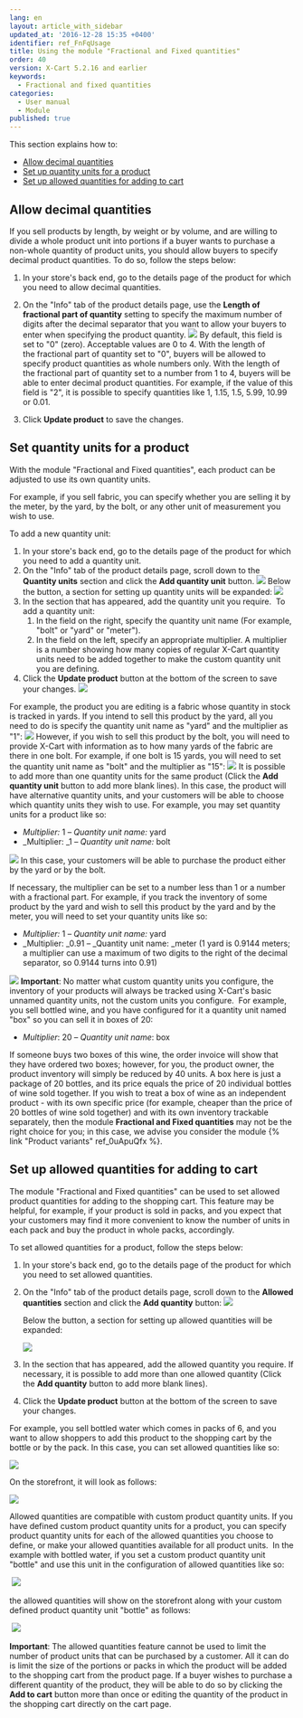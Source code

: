 ```yaml
---
lang: en
layout: article_with_sidebar
updated_at: '2016-12-28 15:35 +0400'
identifier: ref_FnFqUsage
title: Using the module "Fractional and Fixed quantities"
order: 40
version: X-Cart 5.2.16 and earlier
keywords:
  - Fractional and fixed quantities
categories:
  - User manual
  - Module
published: true
---
```


This section explains how to:

*   [Allow decimal quantities](#allow-decimal-quantities)
*   [Set up quantity units for a product](#set-up-quantity-units-for-a-product)
*   [Set up allowed quantities for adding to cart](#set-up-allowed-quantities-for-adding-to-cart)

## Allow decimal quantities

If you sell products by length, by weight or by volume, and are willing to divide a whole product unit into portions if a buyer wants to purchase a non-whole quantity of product units, you should allow buyers to specify decimal product quantities. To do so, follow the steps below:

1.  In your store's back end, go to the details page of the product for which you need to allow decimal quantities. 
2.  On the "Info" tab of the product details page, use the **Length of** **fractional part of quantity** setting to specify the maximum number of digits after the decimal separator that you want to allow your buyers to enter when specifying the product quantity.
    ![]({{site.baseurl}}/attachments/9666753/9634074.png)
    By default, this field is set to "0" (zero). Acceptable values are 0 to 4\. With the length of the fractional part of quantity set to "0", buyers will be allowed to specify product quantities as whole numbers only. With the length of the fractional part of quantity set to a number from 1 to 4, buyers will be able to enter decimal product quantities. For example, if the value of this field is "2", it is possible to specify quantities like 1, 1.15, 1.5, 5.99, 10.99 or 0.01.

3.  Click **Update product** to save the changes.

## Set quantity units for a product

With the module "Fractional and Fixed quantities", each product can be adjusted to use its own quantity units.

For example, if you sell fabric, you can specify whether you are selling it by the meter, by the yard, by the bolt, or any other unit of measurement you wish to use.

To add a new quantity unit:

1.  In your store's back end, go to the details page of the product for which you need to add a quantity unit. 
2.  On the "Info" tab of the product details page, scroll down to the **Quantity units** section and click the **Add quantity unit** button.
    ![]({{site.baseurl}}/attachments/9666753/9634248.png)
    Below the button, a section for setting up quantity units will be expanded:
    ![]({{site.baseurl}}/attachments/9666753/9634250.png)
3.  In the section that has appeared, add the quantity unit you require. 
    To add a quantity unit:
    1.  In the field on the right, specify the quantity unit name (For example, "bolt" or "yard" or "meter"). 
    2.  In the field on the left, specify an appropriate multiplier. A multiplier is a number showing how many copies of regular X-Cart quantity units need to be added together to make the custom quantity unit you are defining. 
4.  Click the **Update product** button at the bottom of the screen to save your changes.
    ![]({{site.baseurl}}/attachments/9666753/9634509.png)

For example, the product you are editing is a fabric whose quantity in stock is tracked in yards. If you intend to sell this product by the yard, all you need to do is specify the quantity unit name as "yard" and the multiplier as "1":
![]({{site.baseurl}}/attachments/9666753/9634508.png)
However, if you wish to sell this product by the bolt, you will need to provide X-Cart with information as to how many yards of the fabric are there in one bolt. For example, if one bolt is 15 yards, you will need to set the quantity unit name as "bolt" and the multiplier as "15":
![]({{site.baseurl}}/attachments/9666753/9634525.png)
It is possible to add more than one quantity units for the same product (Click the **Add quantity unit** button to add more blank lines). In this case, the product will have alternative quantity units, and your customers will be able to choose which quantity units they wish to use. For example, you may set quantity units for a product like so:

*   _Multiplier:_ 1 – _Quantity unit name:_ yard
*   _Multiplier: _1 – _Quantity unit name:_ bolt

![]({{site.baseurl}}/attachments/9666753/9634526.png)
In this case, your customers will be able to purchase the product either by the yard or by the bolt.

If necessary, the multiplier can be set to a number less than 1 or a number with a fractional part. For example, if you track the inventory of some product by the yard and wish to sell this product by the yard and by the meter, you will need to set your quantity units like so:

*   _Multiplier:_ 1 – _Quantity unit name:_ yard
*   _Multiplier: _0.91 – _Quantity unit name: _meter
    (1 yard is 0.9144 meters; a multiplier can use a maximum of two digits to the right of the decimal separator, so 0.9144 turns into 0.91)

![]({{site.baseurl}}/attachments/9666753/9634527.png)
**Important**: No matter what custom quantity units you configure, the inventory of your products will always be tracked using X-Cart's basic unnamed quantity units, not the custom units you configure. 
For example, you sell bottled wine, and you have configured for it a quantity unit named "box" so you can sell it in boxes of 20:

*   _Multiplier_: 20 – _Quantity unit name_: box

If someone buys two boxes of this wine, the order invoice will show that they have ordered two boxes; however, for you, the product owner, the product inventory will simply be reduced by 40 units. A box here is just a package of 20 bottles, and its price equals the price of 20 individual bottles of wine sold together. If you wish to treat a box of wine as an independent product - with its own specific price (for example, cheaper than the price of 20 bottles of wine sold together) and with its own inventory trackable separately, then the module **Fractional and Fixed quantities** may not be the right choice for you; in this case, we advise you consider the module {% link "Product variants" ref_0uApuQfx %}.

## Set up allowed quantities for adding to cart

The module "Fractional and Fixed quantities" can be used to set allowed product quantities for adding to the shopping cart. This feature may be helpful, for example, if your product is sold in packs, and you expect that your customers may find it more convenient to know the number of units in each pack and buy the product in whole packs, accordingly. 

To set allowed quantities for a product, follow the steps below:

1.  In your store's back end, go to the details page of the product for which you need to set allowed quantities. 

2.  On the "Info" tab of the product details page, scroll down to the **Allowed quantities** section and click the **Add quantity** button:
    ![]({{site.baseurl}}/attachments/9666753/9634615.png)

    Below the button, a section for setting up allowed quantities will be expanded:

    ![]({{site.baseurl}}/attachments/9666753/9634617.png)

3.  In the section that has appeared, add the allowed quantity you require. If necessary, it is possible to add more than one allowed quantity (Click the **Add quantity** button to add more blank lines). 
4.  Click the **Update product** button at the bottom of the screen to save your changes.

For example, you sell bottled water which comes in packs of 6, and you want to allow shoppers to add this product to the shopping cart by the bottle or by the pack. In this case, you can set allowed quantities like so:

![]({{site.baseurl}}/attachments/9666753/9634619.png)

On the storefront, it will look as follows:

![]({{site.baseurl}}/attachments/9666753/9634620.png)

Allowed quantities are compatible with custom product quantity units. If you have defined custom product quantity units for a product, you can specify product quantity units for each of the allowed quantities you choose to define, or make your allowed quantities available for all product units. 
In the example with bottled water, if you set a custom product quantity unit "bottle" and use this unit in the configuration of allowed quantities like so:

 ![]({{site.baseurl}}/attachments/9666753/9634622.png)

the allowed quantities will show on the storefront along with your custom defined product quantity unit "bottle" as follows:

 ![]({{site.baseurl}}/attachments/9666753/9634623.png)

**Important**: The allowed quantities feature cannot be used to limit the number of product units that can be purchased by a customer. All it can do is limit the size of the portions or packs in which the product will be added to the shopping cart from the product page. If a buyer wishes to purchase a different quantity of the product, they will be able to do so by clicking the **Add to cart** button more than once or editing the quantity of the product in the shopping cart directly on the cart page.
